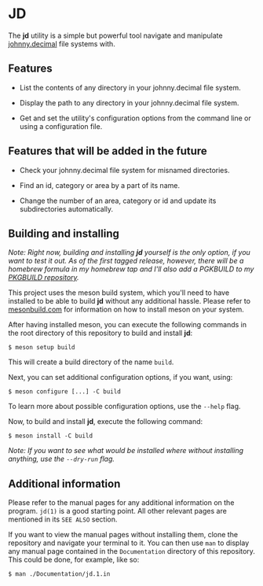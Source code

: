 # JD

The **jd** utility is a simple but powerful tool navigate and manipulate
[johnny.decimal](https://johnnydecimal.com) file systems with.

## Features

- List the contents of any directory in your johnny.decimal file system.

- Display the path to any directory in your johnny.decimal file system.

- Get and set the utility's configuration options from the command line or using
  a configuration file.

## Features that will be added in the future

- Check your johnny.decimal file system for misnamed directories.

- Find an id, category or area by a part of its name.

- Change the number of an area, category or id and update its subdirectories
  automatically.

## Building and installing

*Note: Right now, building and installing **jd** yourself is the only option,
if you want to test it out. As of the first tagged release, however, there will
be a homebrew formula in my homebrew tap and I'll also add a PGKBUILD to my
[PKGBUILD repository](https://github.com/tifrueh/PKGBUILDS).*

This project uses the meson build system, which you'll need to have installed to
be able to build **jd** without any additional hassle. Please refer to
[mesonbuild.com](https://mesonbuild.com) for information on how to install meson
on your system.

After having installed meson, you can execute the following commands in the root
directory of this repository to build and install **jd**:

```console
$ meson setup build
```

This will create a build directory of the name `build`.

Next, you can set additional configuration options, if you want, using:

```console
$ meson configure [...] -C build
```

To learn more about possible configuration options, use the `--help` flag.

Now, to build and install **jd**, execute the following command:

```console
$ meson install -C build
```

*Note: If you want to see what would be installed where without installing
anything, use the `--dry-run` flag.*

## Additional information

Please refer to the manual pages for any additional information on the program.
`jd(1)` is a good starting point. All other relevant pages are mentioned in its
`SEE ALSO` section.

If you want to view the manual pages without installing them, clone the
repository and navigate your terminal to it. You can then use `man` to display
any manual page contained in the `Documentation` directory of this repository.
This could be done, for example, like so:

```console
$ man ./Documentation/jd.1.in
```
